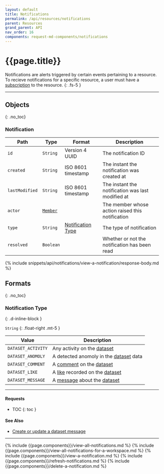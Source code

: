 ```yaml
---
layout: default
title: Notifications
permalink: /api/resources/notifications
parent: Resources
grand_parent: API
nav_order: 16
components: request-md-components/notifications
---
```


# {{page.title}}

Notifications are alerts triggered by certain events pertaining to a resource. To recieve notifications for a specific resource, a user must have a [subscription](subscriptions) to the resource.
{: .fs-5 }

---

## Objects
{: .no_toc}

### Notification

Path | Type | Format | Description
---- | ---- | ------ | -----------
`id` | `String` | Version 4 UUID | The notification ID
`created` | `String` | ISO 8601 timestamp | The instant the notification was created at
`lastModified` | `String` | ISO 8601 timestamp | The instant the notification was last modified at
`actor` | [`Member`](members#member) | | The member whose action raised this notification
`type` | `String` | [Notification Type](#notification-type) | The type of notification
`resolved` | `Boolean` | | Whether or not the notification has been read

{% include snippets/api/notifications/view-a-notification/response-body.md %}

## Formats
{: .no_toc}

### Notification Type
{: .d-inline-block }

`String`
{: .float-right .mt-5 }

Value | Description
----- | -----------
`DATASET_ACTIVITY` | Any activity on the [dataset](datasets#dataset)
`DATASET_ANOMOLY` | A detected anomoly in the [dataset](datasets#dataset) data
`DATASET_COMMENT` | A [comment](comments#comment) on the [dataset](datasets#dataset)
`DATASET_LIKE` | A [like](datasets#record-a-like-of-a-dataset) recorded on the [dataset](datasets#dataset)
`DATASET_MESSAGE` | A [message](datasets#dataset-message) about the [dataset](datasets#dataset)

---

#### Requests

- TOC
{: toc }

#### See Also

- [Create or update a dataset message](datasets#create-or-update-a-dataset-message)

---

{% include {{page.components}}/view-all-notifications.md %}
{% include {{page.components}}/view-all-notifications-for-a-workspace.md %}
{% include {{page.components}}/view-a-notification.md %}
{% include {{page.components}}/refresh-notifications.md %}
{% include {{page.components}}/delete-a-notification.md %}

